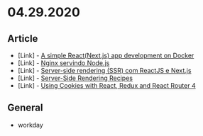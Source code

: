 # 04.29.2020

## Article

- \[Link\] - [A simple React(Next.js) app development on Docker](https://medium.com/@khwsc1/a-simple-react-next-js-app-development-on-docker-6f0bd3f78c2c)
- \[Link\] - [Nginx servindo Node.js](https://udgwebdev.github.io/nginx-servindo-nodejs/)
- \[Link\] - [Server-side rendering (SSR) com ReactJS e Next.js](https://blog.rocketseat.com.br/ssr-nextjs-reactjs/)
- \[Link\] - [Server-Side Rendering Recipes](https://medium.com/swlh/server-side-rendering-recipes-c36bc5d5cad4)
- \[Link\] - [Using Cookies with React, Redux and React Router 4](https://medium.com/@rossbulat/using-cookies-in-react-redux-and-react-router-4-f5f6079905dc)

## General

- workday
